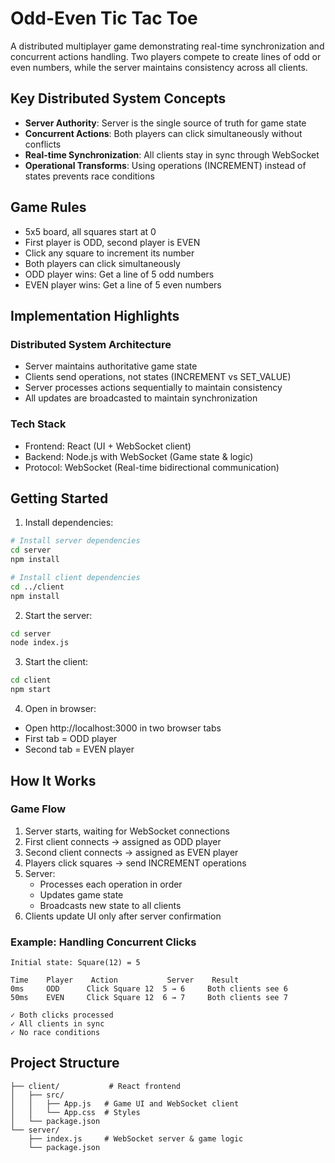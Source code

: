# Odd-Even Tic Tac Toe

A distributed multiplayer game demonstrating real-time synchronization and concurrent actions handling. Two players compete to create lines of odd or even numbers, while the server maintains consistency across all clients.

## Key Distributed System Concepts

- **Server Authority**: Server is the single source of truth for game state
- **Concurrent Actions**: Both players can click simultaneously without conflicts
- **Real-time Synchronization**: All clients stay in sync through WebSocket
- **Operational Transforms**: Using operations (INCREMENT) instead of states prevents race conditions

## Game Rules

- 5x5 board, all squares start at 0
- First player is ODD, second player is EVEN
- Click any square to increment its number
- Both players can click simultaneously
- ODD player wins: Get a line of 5 odd numbers
- EVEN player wins: Get a line of 5 even numbers

## Implementation Highlights

### Distributed System Architecture
- Server maintains authoritative game state
- Clients send operations, not states (INCREMENT vs SET_VALUE)
- Server processes actions sequentially to maintain consistency
- All updates are broadcasted to maintain synchronization

### Tech Stack
- Frontend: React (UI + WebSocket client)
- Backend: Node.js with WebSocket (Game state & logic)
- Protocol: WebSocket (Real-time bidirectional communication)

## Getting Started

1. Install dependencies:
```bash
# Install server dependencies
cd server
npm install

# Install client dependencies
cd ../client
npm install
```

2. Start the server:
```bash
cd server
node index.js
```

3. Start the client:
```bash
cd client
npm start
```

4. Open in browser:
- Open http://localhost:3000 in two browser tabs
- First tab = ODD player
- Second tab = EVEN player

## How It Works

### Game Flow
1. Server starts, waiting for WebSocket connections
2. First client connects → assigned as ODD player
3. Second client connects → assigned as EVEN player
4. Players click squares → send INCREMENT operations
5. Server:
   - Processes each operation in order
   - Updates game state
   - Broadcasts new state to all clients
6. Clients update UI only after server confirmation

### Example: Handling Concurrent Clicks
```
Initial state: Square(12) = 5

Time    Player    Action           Server    Result
0ms     ODD      Click Square 12  5 → 6     Both clients see 6
50ms    EVEN     Click Square 12  6 → 7     Both clients see 7

✓ Both clicks processed
✓ All clients in sync
✓ No race conditions
```

## Project Structure

```
├── client/           # React frontend
│   ├── src/         
│   │   ├── App.js   # Game UI and WebSocket client
│   │   └── App.css  # Styles
│   └── package.json
└── server/          
    ├── index.js     # WebSocket server & game logic
    └── package.json
```
